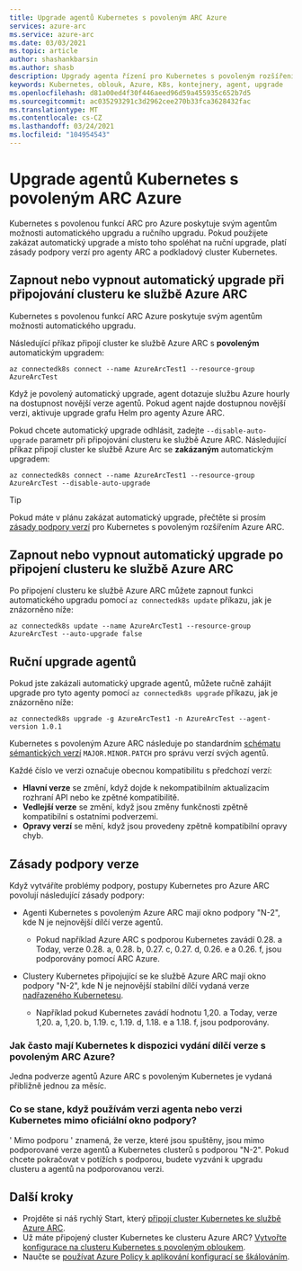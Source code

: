 ```yaml
---
title: Upgrade agentů Kubernetes s povoleným ARC Azure
services: azure-arc
ms.service: azure-arc
ms.date: 03/03/2021
ms.topic: article
author: shashankbarsin
ms.author: shasb
description: Upgrady agenta řízení pro Kubernetes s povoleným rozšířením Azure ARC
keywords: Kubernetes, oblouk, Azure, K8s, kontejnery, agent, upgrade
ms.openlocfilehash: d81a00ed4f30f446aeed96d59a455935c652b7d5
ms.sourcegitcommit: ac035293291c3d2962cee270b33fca3628432fac
ms.translationtype: MT
ms.contentlocale: cs-CZ
ms.lasthandoff: 03/24/2021
ms.locfileid: "104954543"
---
```

# <a name="upgrading-azure-arc-enabled-kubernetes-agents"></a>Upgrade agentů Kubernetes s povoleným ARC Azure

Kubernetes s povolenou funkcí ARC pro Azure poskytuje svým agentům možnosti automatického upgradu a ručního upgradu. Pokud použijete zakázat automatický upgrade a místo toho spoléhat na ruční upgrade, platí zásady podpory verzí pro agenty ARC a podkladový cluster Kubernetes.

## <a name="toggle-auto-upgrade-on-or-off-when-connecting-cluster-to-azure-arc"></a>Zapnout nebo vypnout automatický upgrade při připojování clusteru ke službě Azure ARC

Kubernetes s povolenou funkcí ARC Azure poskytuje svým agentům možnosti automatického upgradu.

Následující příkaz připojí cluster ke službě Azure ARC s **povoleným** automatickým upgradem:

```console
az connectedk8s connect --name AzureArcTest1 --resource-group AzureArcTest
```

Když je povolený automatický upgrade, agent dotazuje službu Azure hourly na dostupnost novější verze agentů. Pokud agent najde dostupnou novější verzi, aktivuje upgrade grafu Helm pro agenty Azure ARC.

Pokud chcete automatický upgrade odhlásit, zadejte `--disable-auto-upgrade` parametr při připojování clusteru ke službě Azure ARC. Následující příkaz připojí cluster ke službě Azure Arc se **zakázaným** automatickým upgradem:

```console
az connectedk8s connect --name AzureArcTest1 --resource-group AzureArcTest --disable-auto-upgrade
```

> [!TIP]
> Pokud máte v plánu zakázat automatický upgrade, přečtěte si prosím [zásady podpory verzí](#version-support-policy) pro Kubernetes s povoleným rozšířením Azure ARC.

## <a name="toggle-auto-upgrade-onoff-after-connecting-cluster-to-azure-arc"></a>Zapnout nebo vypnout automatický upgrade po připojení clusteru ke službě Azure ARC

Po připojení clusteru ke službě Azure ARC můžete zapnout funkci automatického upgradu pomocí `az connectedk8s update` příkazu, jak je znázorněno níže:

```console
az connectedk8s update --name AzureArcTest1 --resource-group AzureArcTest --auto-upgrade false
```

## <a name="manually-upgrade-agents"></a>Ruční upgrade agentů

Pokud jste zakázali automatický upgrade agentů, můžete ručně zahájit upgrade pro tyto agenty pomocí `az connectedk8s upgrade` příkazu, jak je znázorněno níže:

```console
az connectedk8s upgrade -g AzureArcTest1 -n AzureArcTest --agent-version 1.0.1
```

Kubernetes s povoleným Azure ARC následuje po standardním [schématu sémantických verzí](https://semver.org/) `MAJOR.MINOR.PATCH` pro správu verzí svých agentů. 

Každé číslo ve verzi označuje obecnou kompatibilitu s předchozí verzí:

* **Hlavní verze** se změní, když dojde k nekompatibilním aktualizacím rozhraní API nebo ke zpětné kompatibilitě.
* **Vedlejší verze** se změní, když jsou změny funkčnosti zpětně kompatibilní s ostatními podverzemi.
* **Opravy verzí** se mění, když jsou provedeny zpětně kompatibilní opravy chyb.

## <a name="version-support-policy"></a>Zásady podpory verze

Když vytváříte problémy podpory, postupy Kubernetes pro Azure ARC povolují následující zásady podpory:

* Agenti Kubernetes s povoleným Azure ARC mají okno podpory "N-2", kde N je nejnovější dílčí verze agentů. 
  * Pokud například Azure ARC s podporou Kubernetes zavádí 0.28. a Today, verze 0.28. a, 0.28. b, 0.27. c, 0.27. d, 0.26. e a 0.26. f, jsou podporovány pomocí ARC Azure.

* Clustery Kubernetes připojující se ke službě Azure ARC mají okno podpory "N-2", kde N je nejnovější stabilní dílčí vydaná verze [nadřazeného Kubernetesu](https://github.com/kubernetes/kubernetes/releases). 
  * Například pokud Kubernetes zavádí hodnotu 1,20. a Today, verze 1,20. a, 1,20. b, 1.19. c, 1.19. d, 1.18. e a 1.18. f, jsou podporovány.

### <a name="how-often-are-minor-version-releases-of-azure-arc-enabled-kubernetes-available"></a>Jak často mají Kubernetes k dispozici vydání dílčí verze s povoleným ARC Azure?

Jedna podverze agentů Azure ARC s povoleným Kubernetes je vydaná přibližně jednou za měsíc.

### <a name="what-happens-if-im-using-an-agent-version-or-a-kubernetes-version-outside-the-official-support-window"></a>Co se stane, když používám verzi agenta nebo verzi Kubernetes mimo oficiální okno podpory?

' Mimo podporu ' znamená, že verze, které jsou spuštěny, jsou mimo podporované verze agentů a Kubernetes clusterů s podporou "N-2". Pokud chcete pokračovat v potížích s podporou, budete vyzváni k upgradu clusteru a agentů na podporovanou verzi.

## <a name="next-steps"></a>Další kroky

* Projděte si náš rychlý Start, který [připojí cluster Kubernetes ke službě Azure ARC](./quickstart-connect-cluster.md).
* Už máte připojený cluster Kubernetes ke clusteru Azure ARC? [Vytvořte konfigurace na clusteru Kubernetes s povoleným obloukem](./tutorial-use-gitops-connected-cluster.md).
* Naučte se [používat Azure Policy k aplikování konfigurací se škálováním](./use-azure-policy.md).